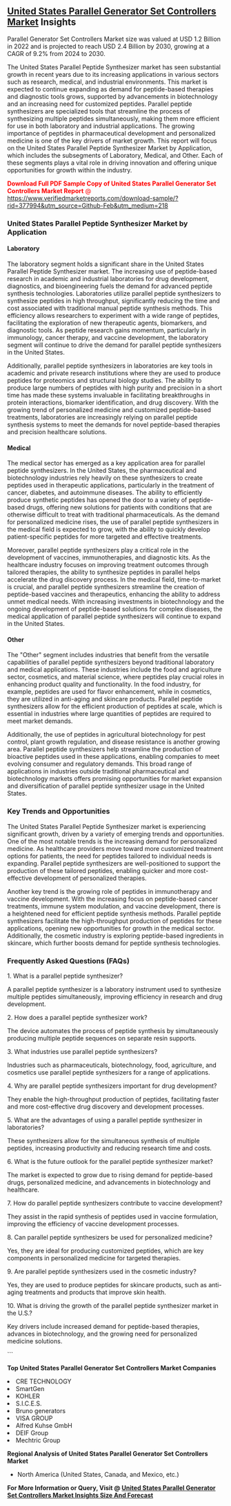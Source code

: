 <h2><a href="https://www.verifiedmarketreports.com/download-sample/?rid=377994&amp;utm_source=Github-Feb&amp;utm_medium=218" target="_blank">United States Parallel Generator Set Controllers Market</a> Insights</h2><p>Parallel Generator Set Controllers Market size was valued at USD 1.2 Billion in 2022 and is projected to reach USD 2.4 Billion by 2030, growing at a CAGR of 9.2% from 2024 to 2030.</p><p> <p>The United States Parallel Peptide Synthesizer market has seen substantial growth in recent years due to its increasing applications in various sectors such as research, medical, and industrial environments. This market is expected to continue expanding as demand for peptide-based therapies and diagnostic tools grows, supported by advancements in biotechnology and an increasing need for customized peptides. Parallel peptide synthesizers are specialized tools that streamline the process of synthesizing multiple peptides simultaneously, making them more efficient for use in both laboratory and industrial applications. The growing importance of peptides in pharmaceutical development and personalized medicine is one of the key drivers of market growth. This report will focus on the United States Parallel Peptide Synthesizer Market by Application, which includes the subsegments of Laboratory, Medical, and Other. Each of these segments plays a vital role in driving innovation and offering unique opportunities for growth within the industry. <p><span class=""><span style="color: #ff0000;"><strong>Download Full PDF Sample Copy of United States Parallel Generator Set Controllers Market Report</strong> @ </span><a href="https://www.verifiedmarketreports.com/download-sample/?rid=377994&amp;utm_source=Github-Feb&amp;utm_medium=218" target="_blank">https://www.verifiedmarketreports.com/download-sample/?rid=377994&amp;utm_source=Github-Feb&amp;utm_medium=218</a></span></p> <h3>United States Parallel Peptide Synthesizer Market by Application</h3> <h4>Laboratory</h4> <p>The laboratory segment holds a significant share in the United States Parallel Peptide Synthesizer market. The increasing use of peptide-based research in academic and industrial laboratories for drug development, diagnostics, and bioengineering fuels the demand for advanced peptide synthesis technologies. Laboratories utilize parallel peptide synthesizers to synthesize peptides in high throughput, significantly reducing the time and cost associated with traditional manual peptide synthesis methods. This efficiency allows researchers to experiment with a wide range of peptides, facilitating the exploration of new therapeutic agents, biomarkers, and diagnostic tools. As peptide research gains momentum, particularly in immunology, cancer therapy, and vaccine development, the laboratory segment will continue to drive the demand for parallel peptide synthesizers in the United States. <p>Additionally, parallel peptide synthesizers in laboratories are key tools in academic and private research institutions where they are used to produce peptides for proteomics and structural biology studies. The ability to produce large numbers of peptides with high purity and precision in a short time has made these systems invaluable in facilitating breakthroughs in protein interactions, biomarker identification, and drug discovery. With the growing trend of personalized medicine and customized peptide-based treatments, laboratories are increasingly relying on parallel peptide synthesis systems to meet the demands for novel peptide-based therapies and precision healthcare solutions.</p> <h4>Medical</h4> <p>The medical sector has emerged as a key application area for parallel peptide synthesizers. In the United States, the pharmaceutical and biotechnology industries rely heavily on these synthesizers to create peptides used in therapeutic applications, particularly in the treatment of cancer, diabetes, and autoimmune diseases. The ability to efficiently produce synthetic peptides has opened the door to a variety of peptide-based drugs, offering new solutions for patients with conditions that are otherwise difficult to treat with traditional pharmaceuticals. As the demand for personalized medicine rises, the use of parallel peptide synthesizers in the medical field is expected to grow, with the ability to quickly develop patient-specific peptides for more targeted and effective treatments. <p>Moreover, parallel peptide synthesizers play a critical role in the development of vaccines, immunotherapies, and diagnostic kits. As the healthcare industry focuses on improving treatment outcomes through tailored therapies, the ability to synthesize peptides in parallel helps accelerate the drug discovery process. In the medical field, time-to-market is crucial, and parallel peptide synthesizers streamline the creation of peptide-based vaccines and therapeutics, enhancing the ability to address unmet medical needs. With increasing investments in biotechnology and the ongoing development of peptide-based solutions for complex diseases, the medical application of parallel peptide synthesizers will continue to expand in the United States.</p> <h4>Other</h4> <p>The "Other" segment includes industries that benefit from the versatile capabilities of parallel peptide synthesizers beyond traditional laboratory and medical applications. These industries include the food and agriculture sector, cosmetics, and material science, where peptides play crucial roles in enhancing product quality and functionality. In the food industry, for example, peptides are used for flavor enhancement, while in cosmetics, they are utilized in anti-aging and skincare products. Parallel peptide synthesizers allow for the efficient production of peptides at scale, which is essential in industries where large quantities of peptides are required to meet market demands. <p>Additionally, the use of peptides in agricultural biotechnology for pest control, plant growth regulation, and disease resistance is another growing area. Parallel peptide synthesizers help streamline the production of bioactive peptides used in these applications, enabling companies to meet evolving consumer and regulatory demands. This broad range of applications in industries outside traditional pharmaceutical and biotechnology markets offers promising opportunities for market expansion and diversification of parallel peptide synthesizer usage in the United States.</p> <h3>Key Trends and Opportunities</h3> <p>The United States Parallel Peptide Synthesizer market is experiencing significant growth, driven by a variety of emerging trends and opportunities. One of the most notable trends is the increasing demand for personalized medicine. As healthcare providers move toward more customized treatment options for patients, the need for peptides tailored to individual needs is expanding. Parallel peptide synthesizers are well-positioned to support the production of these tailored peptides, enabling quicker and more cost-effective development of personalized therapies.</p> <p>Another key trend is the growing role of peptides in immunotherapy and vaccine development. With the increasing focus on peptide-based cancer treatments, immune system modulation, and vaccine development, there is a heightened need for efficient peptide synthesis methods. Parallel peptide synthesizers facilitate the high-throughput production of peptides for these applications, opening new opportunities for growth in the medical sector. Additionally, the cosmetic industry is exploring peptide-based ingredients in skincare, which further boosts demand for peptide synthesis technologies.</p> <h3>Frequently Asked Questions (FAQs)</h3> <p>1. What is a parallel peptide synthesizer?</p> <p>A parallel peptide synthesizer is a laboratory instrument used to synthesize multiple peptides simultaneously, improving efficiency in research and drug development.</p> <p>2. How does a parallel peptide synthesizer work?</p> <p>The device automates the process of peptide synthesis by simultaneously producing multiple peptide sequences on separate resin supports.</p> <p>3. What industries use parallel peptide synthesizers?</p> <p>Industries such as pharmaceuticals, biotechnology, food, agriculture, and cosmetics use parallel peptide synthesizers for a range of applications.</p> <p>4. Why are parallel peptide synthesizers important for drug development?</p> <p>They enable the high-throughput production of peptides, facilitating faster and more cost-effective drug discovery and development processes.</p> <p>5. What are the advantages of using a parallel peptide synthesizer in laboratories?</p> <p>These synthesizers allow for the simultaneous synthesis of multiple peptides, increasing productivity and reducing research time and costs.</p> <p>6. What is the future outlook for the parallel peptide synthesizer market?</p> <p>The market is expected to grow due to rising demand for peptide-based drugs, personalized medicine, and advancements in biotechnology and healthcare.</p> <p>7. How do parallel peptide synthesizers contribute to vaccine development?</p> <p>They assist in the rapid synthesis of peptides used in vaccine formulation, improving the efficiency of vaccine development processes.</p> <p>8. Can parallel peptide synthesizers be used for personalized medicine?</p> <p>Yes, they are ideal for producing customized peptides, which are key components in personalized medicine for targeted therapies.</p> <p>9. Are parallel peptide synthesizers used in the cosmetic industry?</p> <p>Yes, they are used to produce peptides for skincare products, such as anti-aging treatments and products that improve skin health.</p> <p>10. What is driving the growth of the parallel peptide synthesizer market in the U.S.?</p> <p>Key drivers include increased demand for peptide-based therapies, advances in biotechnology, and the growing need for personalized medicine solutions.</p> ```</p><p><strong>Top United States Parallel Generator Set Controllers Market Companies</strong></p><div data-test-id=""><p><li>CRE TECHNOLOGY</li><li> SmartGen</li><li> KOHLER</li><li> S.I.C.E.S.</li><li> Bruno generators</li><li> VISA GROUP</li><li> Alfred Kuhse GmbH</li><li> DEIF Group</li><li> Mechtric Group</li></p><div><strong>Regional Analysis of&nbsp;United States Parallel Generator Set Controllers Market</strong></div><ul><li dir="ltr"><p dir="ltr">North America&nbsp;(United States, Canada, and Mexico, etc.)</p></li></ul><p><strong>For More Information or Query, Visit @&nbsp;</strong><strong><a href="https://www.verifiedmarketreports.com/product/parallel-generator-set-controllers-market/?utm_source=Github-Feb&amp;utm_medium=218" target="_blank">United States Parallel Generator Set Controllers Market Insights Size And Forecast</a></strong></p></div>
